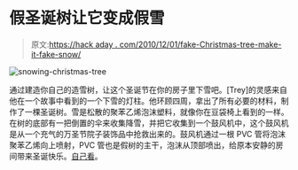 # 假圣诞树让它变成假雪

> 原文:[https://hack aday . com/2010/12/01/fake-Christmas-tree-make-it-fake-snow/](https://hackaday.com/2010/12/01/fake-christmas-tree-makes-it-fake-snow/)

![](../Images/6aed8e16aeb7c4e01be394cfc46d7265.png "snowing-christmas-tree")

通过建造你自己的造雪树，让这个圣诞节在你的房子里下雪吧。[Trey]的灵感来自他在一个故事中看到的一个下雪的灯柱。他环顾四周，拿出了所有必要的材料，制作了一棵圣诞树。雪是松散的聚苯乙烯泡沫塑料，就像你在豆袋椅上看到的一样。在树的底部有一把倒置的伞来收集降雪，并把它收集到一个鼓风机中，这个鼓风机是从一个充气的万圣节院子装饰品中抢救出来的。鼓风机通过一根 PVC 管将泡沫聚苯乙烯向上喷射，PVC 管也是假树的主干，泡沫从顶部喷出，给原本安静的房间带来圣诞快乐。[自己看](http://s465.photobucket.com/albums/rr19/f00thead/?action=view&current=2010-12-01091719.mp4)。